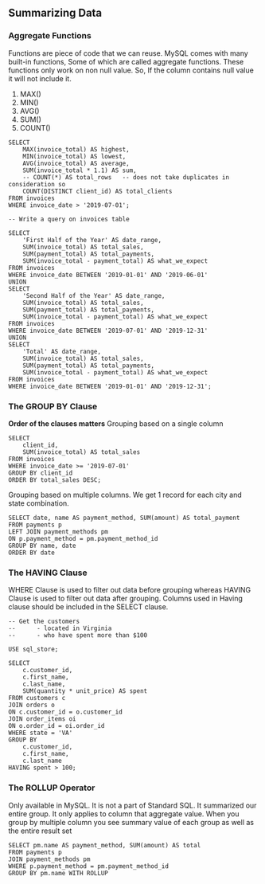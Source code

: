 ## **Summarizing Data**
### Aggregate Functions
Functions are piece of code that we can reuse. MySQL comes with many built-in functions, Some of which are called aggregate functions. These functions only work on non null value. So, If the column contains null value it will not include it.
1. MAX()
2. MIN()
3. AVG()
4. SUM()
5. COUNT()  
```
SELECT
	MAX(invoice_total) AS highest,
    MIN(invoice_total) AS lowest,
    AVG(invoice_total) AS average,
    SUM(invoice_total * 1.1) AS sum,
    -- COUNT(*) AS total_rows	-- does not take duplicates in consideration so
    COUNT(DISTINCT client_id) AS total_clients
FROM invoices
WHERE invoice_date > '2019-07-01';
```

```
-- Write a query on invoices table

SELECT
	'First Half of the Year' AS date_range,
	SUM(invoice_total) AS total_sales,
    SUM(payment_total) AS total_payments,
    SUM(invoice_total - payment_total) AS what_we_expect
FROM invoices
WHERE invoice_date BETWEEN '2019-01-01' AND '2019-06-01'
UNION
SELECT
	'Second Half of the Year' AS date_range,
	SUM(invoice_total) AS total_sales,
    SUM(payment_total) AS total_payments,
    SUM(invoice_total - payment_total) AS what_we_expect
FROM invoices
WHERE invoice_date BETWEEN '2019-07-01' AND '2019-12-31'
UNION
SELECT
	'Total' AS date_range,
	SUM(invoice_total) AS total_sales,
    SUM(payment_total) AS total_payments,
    SUM(invoice_total - payment_total) AS what_we_expect
FROM invoices
WHERE invoice_date BETWEEN '2019-01-01' AND '2019-12-31';
```

### The GROUP BY Clause
**Order of the clauses matters**
Grouping based on a single column
```
SELECT 
	client_id,
    SUM(invoice_total) AS total_sales
FROM invoices
WHERE invoice_date >= '2019-07-01'
GROUP BY client_id
ORDER BY total_sales DESC;
```

Grouping based on multiple columns. We get 1 record for each city and state combination.

```
SELECT date, name AS payment_method, SUM(amount) AS total_payment
FROM payments p
LEFT JOIN payment_methods pm
ON p.payment_method = pm.payment_method_id
GROUP BY name, date
ORDER BY date
```

### The HAVING Clause
WHERE Clause is used to filter out data before grouping whereas
HAVING Clause is used to filter out data after grouping. Columns used in Having clause should be included in the SELECT clause.
```
-- Get the customers 
-- 		- located in Virginia
-- 		- who have spent more than $100

USE sql_store;

SELECT 
	c.customer_id,
    c.first_name,
    c.last_name,
    SUM(quantity * unit_price) AS spent
FROM customers c
JOIN orders o
ON c.customer_id = o.customer_id
JOIN order_items oi
ON o.order_id = oi.order_id
WHERE state = 'VA'
GROUP BY 
	c.customer_id,
    c.first_name,
    c.last_name
HAVING spent > 100;
```

### The ROLLUP Operator
Only available in MySQL. It is not a part of Standard SQL. It summarized our entire group. It only applies to column that aggregate value.
When you group by multiple column you see summary value of each group as well as the entire result set
```
SELECT pm.name AS payment_method, SUM(amount) AS total
FROM payments p
JOIN payment_methods pm
WHERE p.payment_method = pm.payment_method_id
GROUP BY pm.name WITH ROLLUP
```